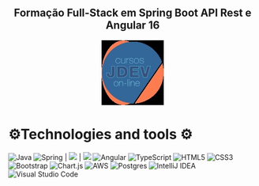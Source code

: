 



  <div align="center">
<h2 align="center"> Formação Full-Stack em Spring Boot API Rest e Angular 16 </h2>
</div>
   
 <div align="center">
   
 <img src="https://github.com/ilannafreire/jdev-springboot-angular16/blob/main/Assets/logojdev.jpg" />
 
 </div>

 <h1>⚙️Technologies and tools ⚙️</h1>
 <table> 
   
 ![Java](https://img.shields.io/badge/java-%23ED8B00.svg?style=for-the-badge&logo=openjdk&logoColor=white)
 ![Spring](https://img.shields.io/badge/spring-%236DB33F.svg?style=for-the-badge&logo=spring&logoColor=white) 
 | <img src="https://img.shields.io/badge/Spring_Boot-F2F4F9?style=for-the-badge&logo=spring-boot" />
 | <img src="https://img.shields.io/badge/Spring_Security-6DB33F?style=for-the-badge&logo=Spring-Security&logoColor=white"/>
 ![Angular](https://img.shields.io/badge/angular-%23DD0031.svg?style=for-the-badge&logo=angular&logoColor=white)
 ![TypeScript](https://img.shields.io/badge/-TypeScript-007ACC?style=flat-square&logo=typescript&logoColor=white)
 ![HTML5](https://img.shields.io/badge/-HTML5-E34F26?style=flat-square&logo=html5&logoColor=white)
 ![CSS3](https://img.shields.io/badge/-CSS3-1572B6?style=flat-square&logo=css3)
 ![Bootstrap](https://img.shields.io/badge/-Bootstrap-563D7C?style=flat-square&logo=bootstrap)
 ![Chart.js](https://img.shields.io/badge/chart.js-F5788D.svg?style=for-the-badge&logo=chart.js&logoColor=white)
 ![AWS](https://img.shields.io/badge/AWS-%23FF9900.svg?style=for-the-badge&logo=amazon-aws&logoColor=white)
 ![Postgres](https://img.shields.io/badge/postgres-%23316192.svg?style=for-the-badge&logo=postgresql&logoColor=white)
 ![IntelliJ IDEA](https://img.shields.io/badge/IntelliJIDEA-000000.svg?style=for-the-badge&logo=intellij-idea&logoColor=white)
 ![Visual Studio Code](https://img.shields.io/badge/Visual%20Studio%20Code-0078d7.svg?style=for-the-badge&logo=visual-studio-code&logoColor=white)

 </table>
